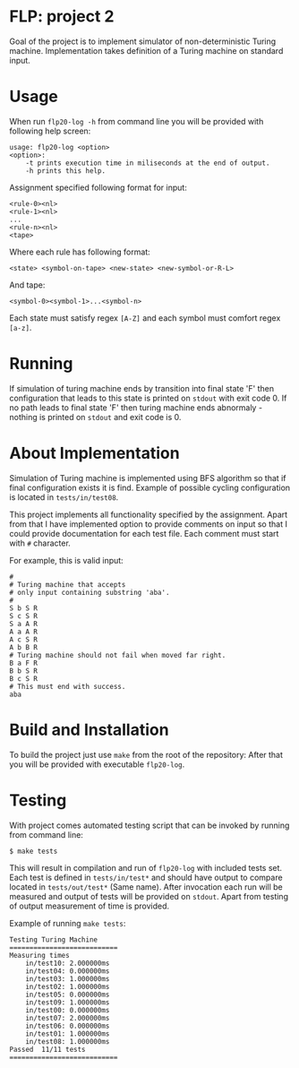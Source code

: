 # FLP: project 2

Goal of the project is to implement simulator of non-deterministic Turing machine.
Implementation takes definition of a Turing machine on standard input.

# Usage

When run `flp20-log -h` from command line you will be provided with following
help screen:

```
usage: flp20-log <option>
<option>:
    -t prints execution time in miliseconds at the end of output.
    -h prints this help.

```

Assignment specified following format for input:

```
<rule-0><nl>
<rule-1><nl>
...
<rule-n><nl>
<tape>
```

Where each rule has following format:

```
<state> <symbol-on-tape> <new-state> <new-symbol-or-R-L>
```

And tape:

```
<symbol-0><symbol-1>...<symbol-n>
```

Each state must satisfy regex `[A-Z]` and each symbol must comfort regex `[a-z]`.

# Running

If simulation of turing machine ends by transition into final state 'F' then configuration
that leads to this state is printed on `stdout` with exit code 0. If no path leads to final
state 'F' then turing machine ends abnormaly - nothing is printed on `stdout` and exit code is 0.

# About Implementation

Simulation of Turing machine is implemented using BFS algorithm so that if final configuration exists
it is find. Example of possible cycling configuration is located in `tests/in/test08`.

This project implements all functionality specified by the assignment. Apart from that
I have implemented option to provide comments on input so that I could provide
documentation for each test file. Each comment must start with `#` character.

For example, this is valid input:

```
#
# Turing machine that accepts
# only input containing substring 'aba'.
#
S b S R
S c S R
S a A R
A a A R
A c S R
A b B R
# Turing machine should not fail when moved far right.
B a F R
B b S R
B c S R
# This must end with success.
aba
```

# Build and Installation

To build the project just use `make` from the root of the repository:
After that you will be provided with executable `flp20-log`.

# Testing

With project comes automated testing script that can be invoked by running from command line:

```
$ make tests
```

This will result in compilation and run of `flp20-log` with included tests set. Each test is defined
in `tests/in/test*` and should have output to compare located in `tests/out/test*` (Same name).
After invocation each run will be measured and output of tests will be provided on `stdout`.
Apart from testing of output measurement of time is provided.

Example of running `make tests`:

```
Testing Turing Machine
===========================
Measuring times
	in/test10: 2.000000ms
	in/test04: 0.000000ms
	in/test03: 1.000000ms
	in/test02: 1.000000ms
	in/test05: 0.000000ms
	in/test09: 1.000000ms
	in/test00: 0.000000ms
	in/test07: 2.000000ms
	in/test06: 0.000000ms
	in/test01: 1.000000ms
	in/test08: 1.000000ms
Passed  11/11 tests
===========================
```

